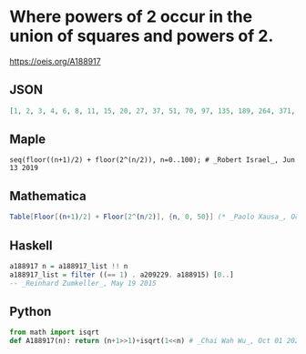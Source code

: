 # Where powers of 2 occur in the union of squares and powers of 2\.
https://oeis.org/A188917
## JSON
```JSON
[1, 2, 3, 4, 6, 8, 11, 15, 20, 27, 37, 51, 70, 97, 135, 189, 264, 371, 521, 734, 1034, 1459, 2059, 2908, 4108, 5805, 8205, 11599, 16398, 23185, 32783, 46356, 65552, 92698, 131089, 185381, 262162, 370746, 524307, 741475, 1048596, 1482931, 2097173, 2965842, 4194326, 5931664, 8388631]
```
## Maple
```Maple
seq(floor((n+1)/2) + floor(2^(n/2)), n=0..100); # _Robert Israel_, Jun 13 2019
```
## Mathematica
```Mathematica
Table[Floor[(n+1)/2] + Floor[2^(n/2)], {n, 0, 50}] (* _Paolo Xausa_, Oct 01 2024 *)
```
## Haskell
```Haskell
a188917 n = a188917_list !! n
a188917_list = filter ((== 1) . a209229. a188915) [0..]
-- _Reinhard Zumkeller_, May 19 2015
```
## Python
```Python
from math import isqrt
def A188917(n): return (n+1>>1)+isqrt(1<<n) # _Chai Wah Wu_, Oct 01 2024
```
